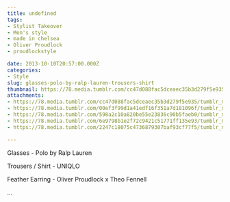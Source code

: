 ```yaml
---
title: undefined
tags:
- Stylist Takeover
- Men's style
- made in chelsea
- Oliver Proudlock
- proudlockstyle

date: 2013-10-10T20:57:00.000Z
categories:
- Style
slug: glasses-polo-by-ralp-lauren-trousers-shirt
thumbnail: https://78.media.tumblr.com/cc47d088fac5dceaec35b3d279f5e935/tumblr_muh0vbIQHR1rhrm24o1_1280.jpg
attachments:
- https://78.media.tumblr.com/cc47d088fac5dceaec35b3d279f5e935/tumblr_muh0vbIQHR1rhrm24o1_1280.jpg
- https://78.media.tumblr.com/00ef3f99d1a41edf16f351a7d181096f/tumblr_muh0vbIQHR1rhrm24o2_1280.jpg
- https://78.media.tumblr.com/598a2c10a820be55e23836c90b5faeb0/tumblr_muh0vbIQHR1rhrm24o4_1280.jpg
- https://78.media.tumblr.com/6e9798b1e2f72c9421c51771ff135e93/tumblr_muh0vbIQHR1rhrm24o5_1280.jpg
- https://78.media.tumblr.com/2247c18075c4736879307baf93cf77f5/tumblr_muh0vbIQHR1rhrm24o3_1280.jpg

---
```


Glasses - Polo by Ralp Lauren 

  Trousers / Shirt - UNIQLO 

  Feather Earring - Oliver Proudlock x Theo Fennell 

 ...
